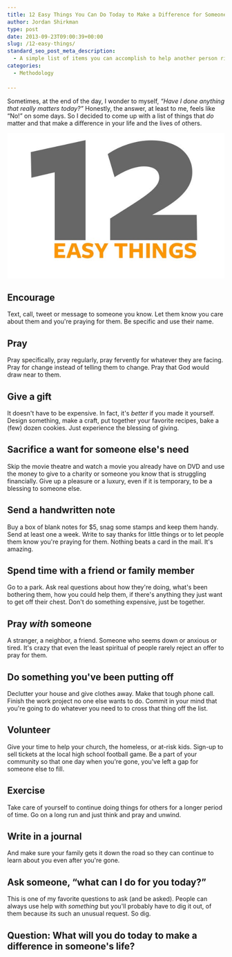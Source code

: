 ```yaml
---
title: 12 Easy Things You Can Do Today to Make a Difference for Someone Else
author: Jordan Shirkman
type: post
date: 2013-09-23T09:00:39+00:00
slug: /12-easy-things/
standard_seo_post_meta_description:
  - A simple list of items you can accomplish to help another person right now.
categories:
  - Methodology

---
```

Sometimes, at the end of the day, I wonder to myself, _“Have I done anything that really matters today?”_ Honestly, the answer, at least to me, feels like &#8220;No!&#8221; on some days. So I decided to come up with a list of things that _do_ matter and that make a difference in your life and the lives of others.

![Image](/static/images/12-easy-things.jpeg) 

## Encourage

Text, call, tweet or message to someone you know. Let them know you care about them and you're praying for them. Be specific and use their name.<!--more-->

## Pray

Pray specifically, pray regularly, pray fervently for whatever they are facing. Pray for change instead of telling them to change. Pray that God would draw near to them.

## Give a gift

It doesn't have to be expensive. In fact, it's _better_ if you made it yourself. Design something, make a craft, put together your favorite recipes, bake a (few) dozen cookies. Just experience the blessing of giving.

## Sacrifice a want for someone else's need

Skip the movie theatre and watch a movie you already have on DVD and use the money to give to a charity or someone you know that is struggling financially. Give up a pleasure or a luxury, even if it is temporary, to be a blessing to someone else.

## Send a handwritten note

Buy a box of blank notes for $5, snag some stamps and keep them handy. Send at least one a week. Write to say thanks for little things or to let people them know you're praying for them. Nothing beats a card in the mail. It's amazing.

## Spend time with a friend or family member

Go to a park. Ask real questions about how they're doing, what's been bothering them, how you could help them, if there's anything they just want to get off their chest. Don't do something expensive, just be together.

## Pray _with_ someone

A stranger, a neighbor, a friend. Someone who seems down or anxious or tired. It's crazy that even the least spiritual of people rarely reject an offer to pray for them.

## Do something you've been putting off

Declutter your house and give clothes away. Make that tough phone call. Finish the work project no one else wants to do. Commit in your mind that you're going to do whatever you need to to cross that thing off the list.

## Volunteer

Give your time to help your church, the homeless, or at-risk kids. Sign-up to sell tickets at the local high school football game. Be a part of your community so that one day when you're gone, you've left a gap for someone else to fill.

## Exercise

Take care of yourself to continue doing things for others for a longer period of time. Go on a long run and just think and pray and unwind.

## Write in a journal

And make sure your family gets it down the road so they can continue to learn about you even after you're gone.

## Ask someone, &#8220;what can I do for you today?&#8221;

This is one of my favorite questions to ask (and be asked). People can always use help with _something_ but you'll probably have to dig it out, of them because its such an unusual request. So dig.

## Question: What will you do today to make a difference in someone's life?